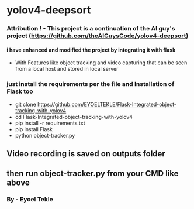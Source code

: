 # yolov4-deepsort

### Attribution ! - This project is a continuation of the AI guy's project (https://github.com/theAIGuysCode/yolov4-deepsort)

#### i have enhanced and modified the project by integrating it with flask
- With Features like object tracking and video capturing that can be seen from a local host and stored in local server

### just install the requirements per the file and Installation of Flask too
- git clone https://github.com/EYOELTEKLE/Flask-Integrated-object-tracking-with-yolov4
- cd Flask-Integrated-object-tracking-with-yolov4
- pip install -r requirements.txt
- pip install Flask
- python object-tracker.py 

## Video recording is saved on outputs folder
## then run object-tracker.py from your CMD like above
### By - Eyoel Tekle

